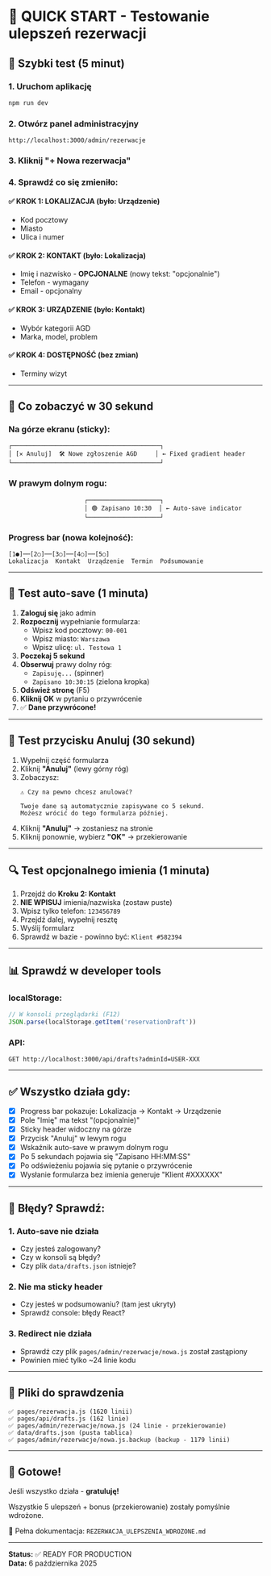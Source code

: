 # 🧪 QUICK START - Testowanie ulepszeń rezerwacji

## 🚀 Szybki test (5 minut)

### 1. Uruchom aplikację
```bash
npm run dev
```

### 2. Otwórz panel administracyjny
```
http://localhost:3000/admin/rezerwacje
```

### 3. Kliknij "+ Nowa rezerwacja"

### 4. Sprawdź co się zmieniło:

#### ✅ KROK 1: LOKALIZACJA (było: Urządzenie)
- Kod pocztowy
- Miasto  
- Ulica i numer

#### ✅ KROK 2: KONTAKT (było: Lokalizacja)
- Imię i nazwisko - **OPCJONALNE** (nowy tekst: "opcjonalnie")
- Telefon - wymagany
- Email - opcjonalny

#### ✅ KROK 3: URZĄDZENIE (było: Kontakt)
- Wybór kategorii AGD
- Marka, model, problem

#### ✅ KROK 4: DOSTĘPNOŚĆ (bez zmian)
- Terminy wizyt

---

## 🎯 Co zobaczyć w 30 sekund

### Na górze ekranu (sticky):
```
┌─────────────────────────────────────────┐
│ [✕ Anuluj]  🛠️ Nowe zgłoszenie AGD     │ ← Fixed gradient header
└─────────────────────────────────────────┘
```

### W prawym dolnym rogu:
```
                     ┌────────────────────┐
                     │ 🟢 Zapisano 10:30  │ ← Auto-save indicator
                     └────────────────────┘
```

### Progress bar (nowa kolejność):
```
[1●]──[2○]──[3○]──[4○]──[5○]
Lokalizacja  Kontakt  Urządzenie  Termin  Podsumowanie
```

---

## 🧪 Test auto-save (1 minuta)

1. **Zaloguj się** jako admin
2. **Rozpocznij** wypełnianie formularza:
   - Wpisz kod pocztowy: `00-001`
   - Wpisz miasto: `Warszawa`
   - Wpisz ulicę: `ul. Testowa 1`
3. **Poczekaj 5 sekund**
4. **Obserwuj** prawy dolny róg:
   - `Zapisuję...` (spinner)
   - `Zapisano 10:30:15` (zielona kropka)
5. **Odśwież stronę** (F5)
6. **Kliknij OK** w pytaniu o przywrócenie
7. ✅ **Dane przywrócone!**

---

## 🎨 Test przycisku Anuluj (30 sekund)

1. Wypełnij część formularza
2. Kliknij **"Anuluj"** (lewy górny róg)
3. Zobaczysz:
   ```
   ⚠️ Czy na pewno chcesz anulować?
   
   Twoje dane są automatycznie zapisywane co 5 sekund.
   Możesz wrócić do tego formularza później.
   ```
4. Kliknij **"Anuluj"** → zostaniesz na stronie
5. Kliknij ponownie, wybierz **"OK"** → przekierowanie

---

## 🔍 Test opcjonalnego imienia (1 minuta)

1. Przejdź do **Kroku 2: Kontakt**
2. **NIE WPISUJ** imienia/nazwiska (zostaw puste)
3. Wpisz tylko telefon: `123456789`
4. Przejdź dalej, wypełnij resztę
5. Wyślij formularz
6. Sprawdź w bazie - powinno być: `Klient #582394`

---

## 📊 Sprawdź w developer tools

### localStorage:
```javascript
// W konsoli przeglądarki (F12)
JSON.parse(localStorage.getItem('reservationDraft'))
```

### API:
```
GET http://localhost:3000/api/drafts?adminId=USER-XXX
```

---

## ✅ Wszystko działa gdy:

- [x] Progress bar pokazuje: Lokalizacja → Kontakt → Urządzenie
- [x] Pole "Imię" ma tekst "(opcjonalnie)"
- [x] Sticky header widoczny na górze
- [x] Przycisk "Anuluj" w lewym rogu
- [x] Wskaźnik auto-save w prawym dolnym rogu
- [x] Po 5 sekundach pojawia się "Zapisano HH:MM:SS"
- [x] Po odświeżeniu pojawia się pytanie o przywrócenie
- [x] Wysłanie formularza bez imienia generuje "Klient #XXXXXX"

---

## 🐛 Błędy? Sprawdź:

### 1. Auto-save nie działa
- Czy jesteś zalogowany?
- Czy w konsoli są błędy?
- Czy plik `data/drafts.json` istnieje?

### 2. Nie ma sticky header
- Czy jesteś w podsumowaniu? (tam jest ukryty)
- Sprawdź console: błędy React?

### 3. Redirect nie działa
- Sprawdź czy plik `pages/admin/rezerwacje/nowa.js` został zastąpiony
- Powinien mieć tylko ~24 linie kodu

---

## 📁 Pliki do sprawdzenia

```
✅ pages/rezerwacja.js (1620 linii)
✅ pages/api/drafts.js (162 linie)
✅ pages/admin/rezerwacje/nowa.js (24 linie - przekierowanie)
✅ data/drafts.json (pusta tablica)
✅ pages/admin/rezerwacje/nowa.js.backup (backup - 1179 linii)
```

---

## 🎉 Gotowe!

Jeśli wszystko działa - **gratuluję!** 

Wszystkie 5 ulepszeń + bonus (przekierowanie) zostały pomyślnie wdrożone.

📖 Pełna dokumentacja: `REZERWACJA_ULEPSZENIA_WDROZONE.md`

---

**Status:** ✅ READY FOR PRODUCTION  
**Data:** 6 października 2025
